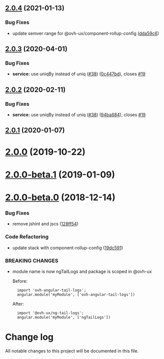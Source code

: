 ## [2.0.4](https://github.com/ovh/manager/compare/@ovh-ux/ng-tail-logs@2.0.3...@ovh-ux/ng-tail-logs@2.0.4) (2021-01-13)


### Bug Fixes

* update semver range for @ovh-ux/component-rollup-config ([dda59c6](https://github.com/ovh/manager/commit/dda59c6b71cb4ad9ab98f06a0bf995a7eb45a1d9))



## [2.0.3](https://github.com/ovh/manager/compare/@ovh-ux/ng-tail-logs@2.0.2...@ovh-ux/ng-tail-logs@2.0.3) (2020-04-01)


### Bug Fixes

* **service:** use uniqBy instead of uniq ([#38](https://github.com/ovh/manager/issues/38)) ([0c447bd](https://github.com/ovh/manager/commit/0c447bde5e26dfac11434ffe89bccef72984321c)), closes [#19](https://github.com/ovh/manager/issues/19)



## [2.0.2](https://github.com/ovh-ux/ng-tail-logs/compare/v2.0.1...v2.0.2) (2020-02-11)


### Bug Fixes

* **service:** use uniqBy instead of uniq ([#38](https://github.com/ovh-ux/ng-tail-logs/issues/38)) ([94ba684](https://github.com/ovh-ux/ng-tail-logs/commit/94ba684f51aceac7f970d59e5174fd0ae13cd49b)), closes [#19](https://github.com/ovh-ux/ng-tail-logs/issues/19)



## [2.0.1](https://github.com/ovh-ux/ng-tail-logs/compare/v2.0.0...v2.0.1) (2020-01-07)



# [2.0.0](https://github.com/ovh-ux/ng-tail-logs/compare/v2.0.0-beta.1...v2.0.0) (2019-10-22)



# [2.0.0-beta.1](https://github.com/ovh-ux/ng-tail-logs/compare/v2.0.0-beta.0...v2.0.0-beta.1) (2019-01-09)



# [2.0.0-beta.0](https://github.com/ovh-ux/ng-tail-logs/compare/1.1.2...2.0.0-beta.0) (2018-12-14)


### Bug Fixes

* remove jshint and jscs ([128ff54](https://github.com/ovh-ux/ng-tail-logs/commit/128ff54))


### Code Refactoring

* update stack with component-rollup-config ([19dc591](https://github.com/ovh-ux/ng-tail-logs/commit/19dc591))


### BREAKING CHANGES

* module name is now ngTailLogs and package is scoped in @ovh-ux

    Before:

        import 'ovh-angular-tail-logs';
        angular.module('myModule', ['ovh-angular-tail-logs'])

    After:

        import '@ovh-ux/ng-tail-logs';
        angular.module('myModule', ['ngTailLogs'])



# Change log
All notable changes to this project will be documented in this file.
